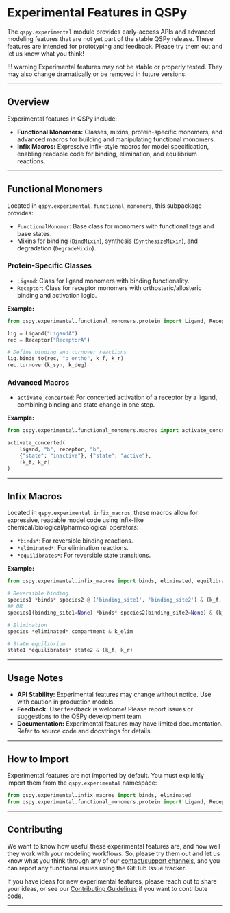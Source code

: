 # Experimental Features in QSPy

The `qspy.experimental` module provides early-access APIs and advanced modeling features that are not yet part of the stable QSPy release. These features are intended for prototyping and feedback. Please try them out and let us know what you think!

!!! warning
    Experimental features may not be stable or properly tested. They may also change dramatically or be removed in future versions.

---

## Overview

Experimental features in QSPy include:

- **Functional Monomers:** Classes, mixins, protein-specific monomers, and advanced macros for building and manipulating functional monomers.
- **Infix Macros:** Expressive infix-style macros for model specification, enabling readable code for binding, elimination, and equilibrium reactions.

---

## Functional Monomers

Located in `qspy.experimental.functional_monomers`, this subpackage provides:

- `FunctionalMonomer`: Base class for monomers with functional tags and base states.
- Mixins for binding (`BindMixin`), synthesis (`SynthesizeMixin`), and degradation (`DegradeMixin`).

### Protein-Specific Classes

- `Ligand`: Class for ligand monomers with binding functionality.
- `Receptor`: Class for receptor monomers with orthosteric/allosteric binding and activation logic.

**Example:**
```python
from qspy.experimental.functional_monomers.protein import Ligand, Receptor

lig = Ligand("LigandA")
rec = Receptor("ReceptorA")

# Define binding and turnover reactions
lig.binds_to(rec, "b_ortho", k_f, k_r)
rec.turnover(k_syn, k_deg)
```

### Advanced Macros

- `activate_concerted`: For concerted activation of a receptor by a ligand, combining binding and state change in one step.

**Example:**
```python
from qspy.experimental.functional_monomers.macros import activate_concerted

activate_concerted(
    ligand, "b", receptor, "b",
    {"state": "inactive"}, {"state": "active"},
    [k_f, k_r]
)
```

---

## Infix Macros

Located in `qspy.experimental.infix_macros`, these macros allow for expressive, readable model code using infix-like chemical/biological/pharmcological operators:

- `*binds*`: For reversible binding reactions.
- `*eliminated*`: For elimination reactions.
- `*equilibrates*`: For reversible state transitions.

**Example:**
```python
from qspy.experimental.infix_macros import binds, eliminated, equilibrates

# Reversible binding
species1 *binds* species2 @ ('binding_site1', 'binding_site2') & (k_f, k_r)
## OR
species1(binding_site1=None) *binds* species2(binding_site2=None) & (k_f, k_r)

# Elimination
species *eliminated* compartment & k_elim

# State equilibrium
state1 *equilibrates* state2 & (k_f, k_r)
```

---

## Usage Notes

- **API Stability:** Experimental features may change without notice. Use with caution in production models.
- **Feedback:** User feedback is welcome! Please report issues or suggestions to the QSPy development team.
- **Documentation:** Experimental features may have limited documentation. Refer to source code and docstrings for details.

---

## How to Import

Experimental features are not imported by default. You must explicitly import them from the `qspy.experimental` namespace:

```python
from qspy.experimental.infix_macros import binds, eliminated
from qspy.experimental.functional_monomers.protein import Ligand, Receptor
```

---

## Contributing

We want to know how useful these experimental features are, and how well they work with your modeling workflows. So, please try them out and let us know what you think through any of our [contact/support channels](./contact-support.md), and you can report any functional issues using the GitHub Issue tracker.

If you have ideas for new experimental features, please reach out to share your ideas, or see our [Contributing Guidelines](./contributing.md) if you want to contribute code. 

---
